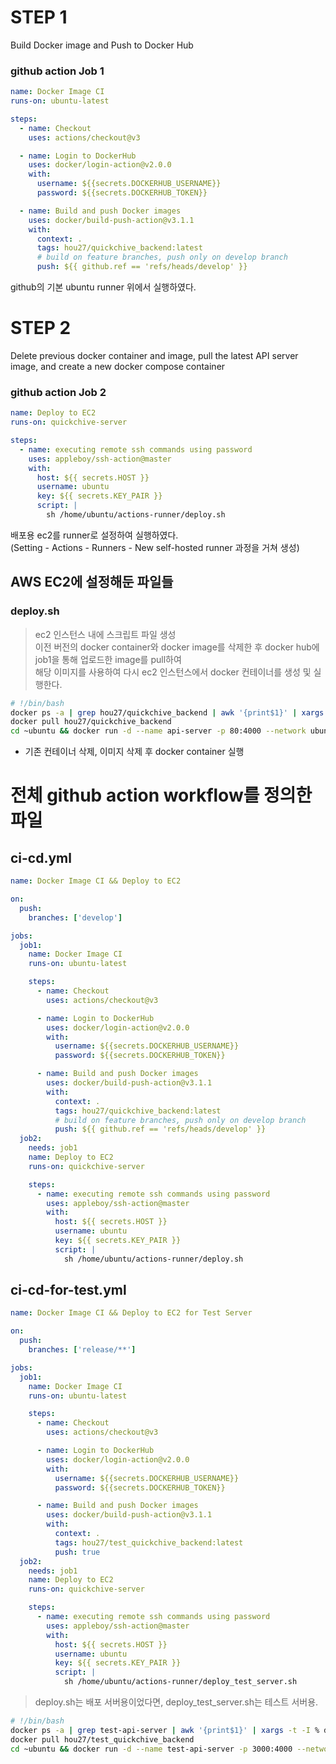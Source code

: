 # STEP 1

Build Docker image and Push to Docker Hub

### github action Job 1

```yaml
name: Docker Image CI
runs-on: ubuntu-latest

steps:
  - name: Checkout
    uses: actions/checkout@v3

  - name: Login to DockerHub
    uses: docker/login-action@v2.0.0
    with:
      username: ${{secrets.DOCKERHUB_USERNAME}}
      password: ${{secrets.DOCKERHUB_TOKEN}}

  - name: Build and push Docker images
    uses: docker/build-push-action@v3.1.1
    with:
      context: .
      tags: hou27/quickchive_backend:latest
      # build on feature branches, push only on develop branch
      push: ${{ github.ref == 'refs/heads/develop' }}
```

github의 기본 ubuntu runner 위에서 실행하였다.

# STEP 2

Delete previous docker container and image, pull the latest API server image, and create a new docker compose container

### github action Job 2

```yaml
name: Deploy to EC2
runs-on: quickchive-server

steps:
  - name: executing remote ssh commands using password
    uses: appleboy/ssh-action@master
    with:
      host: ${{ secrets.HOST }}
      username: ubuntu
      key: ${{ secrets.KEY_PAIR }}
      script: |
        sh /home/ubuntu/actions-runner/deploy.sh
```

배포용 ec2를 runner로 설정하여 실행하였다.  
(Setting - Actions - Runners - New self-hosted runner 과정을 거쳐 생성)

## AWS EC2에 설정해둔 파일들

### deploy.sh

> ec2 인스턴스 내에 스크립트 파일 생성  
> 이전 버전의 docker container와 docker image를 삭제한 후 docker hub에 job1을 통해 업로드한 image를 pull하여  
> 해당 이미지를 사용하여 다시 ec2 인스턴스에서 docker 컨테이너를 생성 및 실행한다.

```sh
# !/bin/bash
docker ps -a | grep hou27/quickchive_backend | awk '{print$1}' | xargs -t -I % docker rm -f % && docker image ls | grep hou27/quickchive_backend | awk '{print$3}' | xargs -I % docker rmi %
docker pull hou27/quickchive_backend
cd ~ubuntu && docker run -d --name api-server -p 80:4000 --network ubuntu_shared-network -e NODE_ENV=prod --env-file .env.prod hou27/quickchive_backend
```

- 기존 컨테이너 삭제, 이미지 삭제 후
  docker container 실행

# 전체 github action workflow를 정의한 파일

## ci-cd.yml

```yaml
name: Docker Image CI && Deploy to EC2

on:
  push:
    branches: ['develop']

jobs:
  job1:
    name: Docker Image CI
    runs-on: ubuntu-latest

    steps:
      - name: Checkout
        uses: actions/checkout@v3

      - name: Login to DockerHub
        uses: docker/login-action@v2.0.0
        with:
          username: ${{secrets.DOCKERHUB_USERNAME}}
          password: ${{secrets.DOCKERHUB_TOKEN}}

      - name: Build and push Docker images
        uses: docker/build-push-action@v3.1.1
        with:
          context: .
          tags: hou27/quickchive_backend:latest
          # build on feature branches, push only on develop branch
          push: ${{ github.ref == 'refs/heads/develop' }}
  job2:
    needs: job1
    name: Deploy to EC2
    runs-on: quickchive-server

    steps:
      - name: executing remote ssh commands using password
        uses: appleboy/ssh-action@master
        with:
          host: ${{ secrets.HOST }}
          username: ubuntu
          key: ${{ secrets.KEY_PAIR }}
          script: |
            sh /home/ubuntu/actions-runner/deploy.sh
```

## ci-cd-for-test.yml

```yaml
name: Docker Image CI && Deploy to EC2 for Test Server

on:
  push:
    branches: ['release/**']

jobs:
  job1:
    name: Docker Image CI
    runs-on: ubuntu-latest

    steps:
      - name: Checkout
        uses: actions/checkout@v3

      - name: Login to DockerHub
        uses: docker/login-action@v2.0.0
        with:
          username: ${{secrets.DOCKERHUB_USERNAME}}
          password: ${{secrets.DOCKERHUB_TOKEN}}

      - name: Build and push Docker images
        uses: docker/build-push-action@v3.1.1
        with:
          context: .
          tags: hou27/test_quickchive_backend:latest
          push: true
  job2:
    needs: job1
    name: Deploy to EC2
    runs-on: quickchive-server

    steps:
      - name: executing remote ssh commands using password
        uses: appleboy/ssh-action@master
        with:
          host: ${{ secrets.HOST }}
          username: ubuntu
          key: ${{ secrets.KEY_PAIR }}
          script: |
            sh /home/ubuntu/actions-runner/deploy_test_server.sh
```

> deploy.sh는 배포 서버용이었다면,
> deploy_test_server.sh는 테스트 서버용.

```sh
# !/bin/bash
docker ps -a | grep test-api-server | awk '{print$1}' | xargs -t -I % docker rm -f % && docker image ls | grep test_quickchive | awk '{print$3}' | xargs -I % docker rmi %
docker pull hou27/test_quickchive_backend
cd ~ubuntu && docker run -d --name test-api-server -p 3000:4000 --network ubuntu_shared-network -e NODE_ENV=test --env-file .env.test hou27/test_quickchive_backend
```
